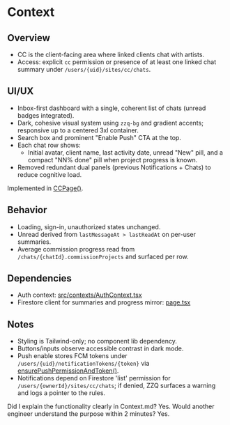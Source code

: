 # Context

## Overview
- CC is the client-facing area where linked clients chat with artists.
- Access: explicit `cc` permission or presence of at least one linked chat summary under `/users/{uid}/sites/cc/chats`.

## UI/UX
- Inbox-first dashboard with a single, coherent list of chats (unread badges integrated).
- Dark, cohesive visual system using `zzq-bg` and gradient accents; responsive up to a centered 3xl container.
- Search box and prominent "Enable Push" CTA at the top.
- Each chat row shows:
  - Initial avatar, client name, last activity date, unread "New" pill, and a compact "NN% done" pill when project progress is known.
- Removed redundant dual panels (previous Notifications + Chats) to reduce cognitive load.

Implemented in [CCPage()](src/app/cc/page.tsx:11).

## Behavior
- Loading, sign-in, unauthorized states unchanged.
- Unread derived from `lastMessageAt > lastReadAt` on per-user summaries.
- Average commission progress read from `/chats/{chatId}.commissionProjects` and surfaced per row.

## Dependencies
- Auth context: [src/contexts/AuthContext.tsx](src/contexts/AuthContext.tsx)
- Firestore client for summaries and progress mirror: [page.tsx](src/app/cc/page.tsx)

## Notes
- Styling is Tailwind-only; no component lib dependency.
- Buttons/inputs observe accessible contrast in dark mode.
- Push enable stores FCM tokens under `/users/{uid}/notificationTokens/{token}` via [ensurePushPermissionAndToken()](src/lib/notifications.ts:23).
- Notifications depend on Firestore 'list' permission for `/users/{ownerId}/sites/cc/chats`; if denied, ZZQ surfaces a warning and logs a pointer to the rules.

Did I explain the functionality clearly in Context.md? Yes.
Would another engineer understand the purpose within 2 minutes? Yes.